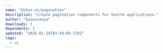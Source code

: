 ```yaml
---
name: "@ikun-ui/pagination"
description: "Create pagination components for Svelte applications."
author: "baiwusanyu"
downloads: 3
dependents: 1
updated: "2025-01-24T03:49:09.170Z"
tags: 
  - ui
---
```

